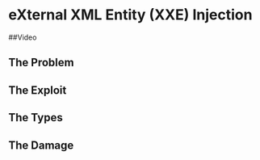 # eXternal XML Entity (XXE) Injection

##Video


## The Problem


## The Exploit


## The Types



## The Damage